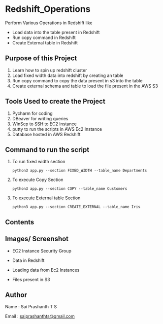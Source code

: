 # Redshift_Operations
Perform Various Operations in Redshift like 
* Load data into the table present in Redshift
* Run copy command in Redshift
* Create External table in Redshift

## Purpose of this Project
1. Learn how to spin up redshift cluster
2. Load fixed width data into redshift by creating an table
3. Run copy command to copy the data present in s3 into the table
4. Create external schema and table to load the file present in the AWS S3

## Tools Used to create the Project
1. Pycharm for coding
2. DBeaver for writing queries
3. WinScp to SSH to EC2 Instance
4. putty to run the scripts in AWS Ec2 Instance
5. Database hosted in AWS Redshift

## Command to run the script
1. To run fixed width section

    ```python3 app.py --section FIXED_WIDTH --table_name Departments ```
2. To execute Copy Section

    ```python3 app.py --section COPY --table_name Customers ```
3. To execute External table Section

    ```python3 app.py --section CREATE_EXTERNAL --table_name Iris ```

## Contents 



## Images/ Screenshot
- EC2 Instance Security Group


- Data in Redshift


- Loading data from Ec2 Instances


- Files present in S3  



## Author
Name : Sai Prashanth T S

Email : saiprashanthts@gmail.com
